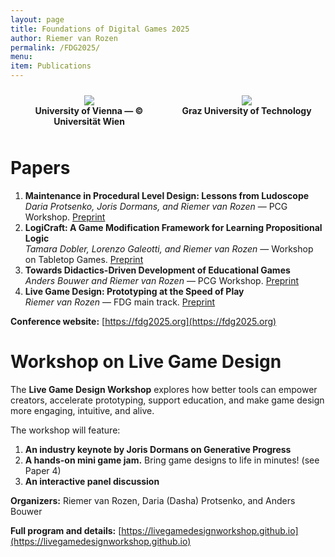 ```yaml
---
layout: page
title: Foundations of Digital Games 2025
author: Riemer van Rozen
permalink: /FDG2025/
menu:
item: Publications
---
```

<div style="width: 100%; text-align: center; font-weight: bold; display: flex;">
  <div style="width: 50%; padding: 10px;">
    <img src="http://fdg2025.org/img/pictrues/VenueVienna/Vienna2.jpg">
    <div>University of Vienna — © Universität Wien</div>
  </div>
  <div style="width: 50%; padding: 10px;">
    <img src="http://fdg2025.org/img/pictrues/VenueGraz/Graz1.jpg">
    <div>Graz University of Technology</div>
  </div>
</div>

# Papers
1. **Maintenance in Procedural Level Design: Lessons from Ludoscope**<br>*Daria Protsenko, Joris Dormans, and Riemer van Rozen* — PCG Workshop. [Preprint](https://pcgworkshop.com/archive/protsenko2025maintenance.pdf)
2. **LogiCraft: A Game Modification Framework for Learning Propositional Logic**<br>*Tamara Dobler, Lorenzo Galeotti, and Riemer van Rozen* — Workshop on Tabletop Games. [Preprint](https://tabletopgamesworkshop.org/papers/logicraft_a_game_modification_framework_for_learning_propositional_logic.pdf)
3. **Towards Didactics-Driven Development of Educational Games**<br>*Anders Bouwer and Riemer van Rozen* — PCG Workshop. [Preprint](https://pcgworkshop.com/archive/bouwer2025didactics.pdf)
4. **Live Game Design: Prototyping at the Speed of Play**<br>*Riemer van Rozen* — FDG main track. [Preprint](assets/papers/FDG2025_LiveGameDesign_preprint.pdf)

**Conference website:** [https://fdg2025.org](https://fdg2025.org)

# Workshop on Live Game Design
The **Live Game Design Workshop** explores how better tools can empower creators, accelerate prototyping, support education, and make game design more engaging, intuitive, and alive.

The workshop will feature:
1. **An industry keynote by Joris Dormans on Generative Progress**
2. **A hands-on mini game jam.** Bring game designs to life in minutes! (see Paper 4)
3. **An interactive panel discussion**

**Organizers:** Riemer van Rozen, Daria (Dasha) Protsenko, and Anders Bouwer

**Full program and details:** [https://livegamedesignworkshop.github.io](https://livegamedesignworkshop.github.io)
